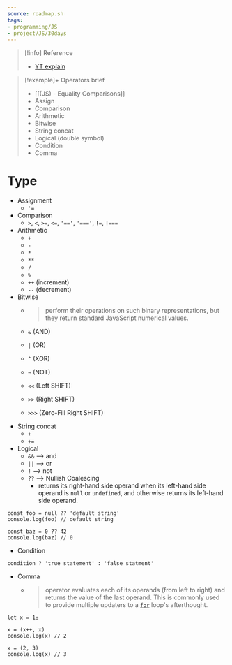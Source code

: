 ```yaml
---
source: roadmap.sh
tags:
- programming/JS
- project/JS/30days
---
```


> [!info] Reference
> - [YT explain](https://www.youtube.com/watch?v=nMQlXMHMz_Y)

> [!example]+ Operators brief
> - [[(JS) - Equality Comparisons]]
> - Assign
> - Comparison
> - Arithmetic
> - Bitwise
> - String concat
> - Logical (double symbol)
> - Condition
> - Comma
# Type 

- Assignment 
	- `'='`
- Comparison
	- `>`, `<`, `>=`, `<=`, `'=='`, `'==='`, `!=`, `!===`
- Arithmetic 
	- `+`
	- `-`
	- `*`
	- `**`
	- `/`
	- `%`
	- `++` (increment)
	- `--` (decrement)
- Bitwise
	- > perform their operations on such binary representations, but they return standard JavaScript numerical values.

	- `&` (AND)
	- `|` (OR)
	- `^` (XOR)
	- `~` (NOT)
	- `<<` (Left SHIFT)
	- `>>` (Right SHIFT)
	- `>>>` (Zero-Fill Right SHIFT)
- String concat
	- `+`
	- `+=`
- Logical
	- `&&` --> and
	- `||` --> or
	- `!` --> not
	- `??` --> Nullish Coalescing
		- returns its right-hand side operand when its left-hand side operand is `null` or `undefined`, and otherwise returns its left-hand side operand.
```JS
const foo = null ?? 'default string'
console.log(foo) // default string

const baz = 0 ?? 42
console.log(baz) // 0
```

- Condition 
```JS
condition ? 'true statement' : 'false statment'
```

- Comma
	- > operator evaluates each of its operands (from left to right) and returns the value of the last operand. This is commonly used to provide multiple updaters to a [`for`](https://developer.mozilla.org/en-US/docs/Web/JavaScript/Reference/Statements/for) loop's afterthought.
```JS
let x = 1;

x = (x++, x)
console.log(x) // 2

x = (2, 3)
console.log(x) // 3
```